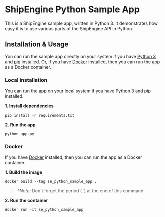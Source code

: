 ShipEngine Python Sample App
====================================

This is a ShipEngine sample app, written in Python 3.  It demonstrates how easy it is to use various parts of the ShipEngine API in Python.


Installation & Usage
-------------------------------------
You can run the sample app directly on your system if you have [Python 3](https://www.python.org/) and [pip](https://pip.pypa.io/en/stable/installing/) installed.  Or, if you have [Docker](https://www.docker.com/products/docker-desktop) installed, then you can run the app as a Docker container.


### Local installation
You can run the app on your local system if you have [Python 3](https://www.python.org/) and [pip](https://pip.pypa.io/en/stable/installing/) installed.


**1. Install dependencies**
```
pip install -r requirements.txt
```


**2. Run the app**
```
python app.py
```


### Docker
If you have [Docker](https://www.docker.com/products/docker-desktop) installed, then you can run the app as a Docker container.

**1. Build the image**
```
docker build --tag se_python_sample_app .
```

> **Note:* Don't forget the period (`.`) at the end of this command


**2. Run the container**
```
docker run -it se_python_sample_app
```
